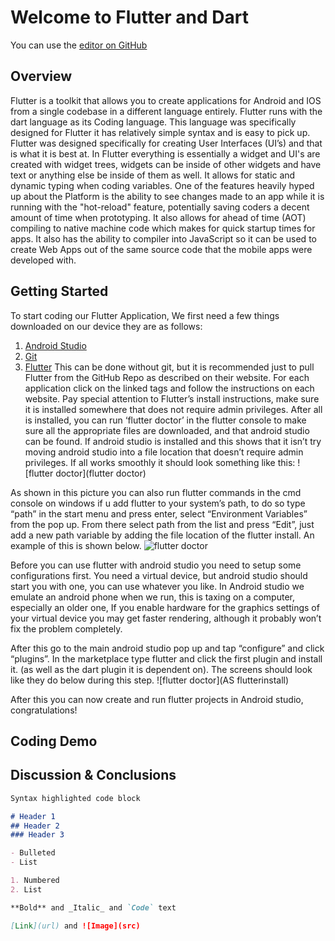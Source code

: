 # Welcome to Flutter and Dart

You can use the [editor on GitHub](https://github.com/lazeromlet/flutterpage/edit/gh-pages/index.md)

## Overview

Flutter is a toolkit that allows you to create applications for Android and IOS from a single codebase in a different language entirely. Flutter runs with the dart language as its Coding language. This language was specifically designed for Flutter it has relatively simple syntax and is easy to pick up. Flutter was designed specifically for creating User Interfaces (UI’s) and that is what it is best at. In Flutter everything is essentially a widget and UI's are created with widget trees, widgets can be inside of other widgets and have text or anything else be inside of them as well. It allows for static and dynamic typing when coding variables. One of the features heavily hyped up about the Platform is the ability to see changes made to an app while it is running with the "hot-reload" feature, potentially saving coders a decent amount of time when prototyping. It also allows for ahead of time (AOT) compiling to native machine code which makes for quick startup times for apps. It also has the ability to compiler into JavaScript so it can be used to create Web Apps out of the same source code that the mobile apps were developed with.

## Getting Started

To start coding our Flutter Application, We first need a few things downloaded on our device they are as follows:
1.	[Android Studio](https://developer.android.com/studio)
2.	[Git](https://git-scm.com/downloads)
3.	[Flutter](https://flutter.dev/docs/get-started/install)
This can be done without git, but it is recommended just to pull Flutter from the GitHub Repo as described on their website. For each application click on the linked tags and follow the instructions on each website. Pay special attention to Flutter’s install instructions, make sure it is installed somewhere that does not require admin privileges. After all is installed, you can run ‘flutter doctor’ in the flutter console to make sure all the appropriate files are downloaded, and that android studio can be found. If android studio is installed and this shows that it isn’t try moving android studio into a file location that doesn’t require admin privileges. If all works smoothly it should look something like this:
![flutter doctor](flutter doctor)

As shown in this picture you can also run flutter commands in the cmd console on windows if u add flutter to your system’s path, to do so type “path” in the start menu and press enter, select “Environment Variables” from the pop up. From there select path from the list and press “Edit”, just add a new path variable by adding the file location of the flutter install. An example of this is shown below.
![flutter doctor](addingpath)

Before you can use flutter with android studio you need to setup some configurations first. You need a virtual device, but android studio should start you with one, you can use whatever you like. In Android studio we emulate an android phone when we run, this is taxing on a computer, especially an older one, If you enable hardware for the graphics settings of your virtual device you may get faster rendering, although it probably won’t fix the problem completely.

After this go to the main android studio pop up and tap “configure” and click “plugins”. In the marketplace type flutter and click the first plugin and install it. (as well as the dart plugin it is dependent on). The screens should look like they do below during this step.
![flutter doctor](AS flutterinstall)

After this you can now create and run flutter projects in Android studio, congratulations!

## Coding Demo

## Discussion & Conclusions


```markdown
Syntax highlighted code block

# Header 1
## Header 2
### Header 3

- Bulleted
- List

1. Numbered
2. List

**Bold** and _Italic_ and `Code` text

[Link](url) and ![Image](src)
```
